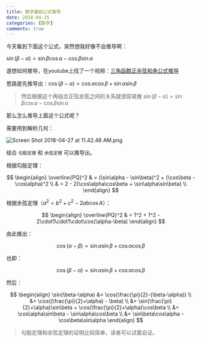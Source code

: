 ```yaml
---
title: 数学基础公式推导
date: 2018-04-25
categories: [数学]
comments: true
---
```


今天看到下面这个公式，突然想我好像不会推导啊：

$\sin(\beta-\alpha) = \sin\beta\cos\alpha - \cos\beta\sin\alpha$

遂想如何推导，在youtube上找了一个视频：[三角函数正余弦和角公式推导](https://www.youtube.com/watch?v=uX6hxwW5BYM)

<!-- more -->

思路是先推导出：$\cos(\beta-\alpha) = \cos\alpha\cos\beta + \sin\alpha\sin\beta$

>然后根据这个再结合正弦余弦之间的关系就很容易推 $\sin(\beta-\alpha) = \sin\beta\cos\alpha - \cos\beta\sin\alpha$

那么怎么推导上面这个公式呢？

需要用到解析几何：

![Screen Shot 2018-04-27 at 11.42.48 AM.png](https://i.loli.net/2018/04/27/5ae29c4bf121f.png)

结合 `勾股定理` 和 `余弦定理` 可以推导出。

根据勾股定理：

$$
\begin{align}
\overline{PQ}^2
& = (\sin\alpha - \sin\beta)^2 + (\cos\beta - \cos\alpha)^2 \\
& = 2 - 2(\cos\alpha\cos\beta + \sin\alpha\sin\beta) \\
\end{align}
$$

根据余弦定理（$a^2 = b^2 + c^2 -2ab\cos A$）：

$$
\begin{align}
\overline{PQ}^2
& = 1^2 + 1^2 - 2\cdot1\cdot1\cdot\cos(\alpha-\beta)
\end{align}
$$

由此推出：

$$
\cos(\alpha-\beta) = \sin\alpha\sin\beta+\cos\alpha\cos\beta
$$

也即：

$$
\cos(\beta-\alpha) = \sin\alpha\sin\beta+\cos\alpha\cos\beta
$$

然后：

$$
\begin{align}
\sin(\beta-\alpha)
&= \cos(\frac{\pi}{2}-(\beta-\alpha)) \\
&= \cos((\frac{\pi}{2}+\alpha) - \beta) \\
&= \sin(\frac{\pi}{2}+\alpha)\sin\beta + \cos(\frac{\pi}{2}+\alpha)\cos\beta \\
&= \cos\alpha\sin\beta - \sin\alpha\cos\beta \\
&= \sin\beta\cos\alpha - \cos\beta\sin\alpha
\end{align}
$$

>勾股定理和余弦定理的证明比较简单，读者可以试着自证。
